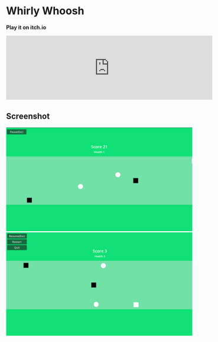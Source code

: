 # Whirly Whoosh

**Play it on itch.io**

<iframe frameborder="0" src="https://itch.io/embed/3003674?linkback=true&amp;border_width=4&amp;bg_color=10e075&amp;fg_color=fff&amp;link_color=16693e&amp;border_color=71e1a7" width="558" height="173"><a href="https://charmfulplayer.itch.io/whirly-whoosh">Whirly Whoosh by CharmfulPlayer</a></iframe>

## Screenshot

![gameplay screenshot 1](/screenshots/Screenshot%202024-09-28%20232125.png)
![gameplay screenshot 2](/screenshots/Screenshot%202024-09-28%20232437.png)
